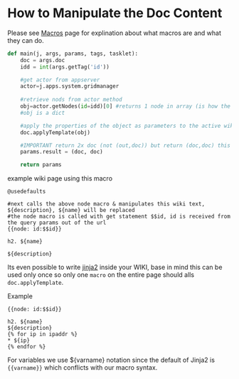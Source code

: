 How to Manipulate the Doc Content
=================================

Please see [Macros](Macros) page for explination about what macros are and what they can do.

```python
def main(j, args, params, tags, tasklet):
    doc = args.doc
    idd = int(args.getTag('id'))

    #get actor from appserver
    actor=j.apps.system.gridmanager
    
    #retrieve nods from actor method
    obj=actor.getNodes(id=idd)[0] #returns 1 node in array (is how the getNodes method works)
    #obj is a dict

    #apply the properties of the object as parameters to the active wiki document
    doc.applyTemplate(obj)

    #IMPORTANT return 2x doc (not (out,doc)) but return (doc,doc) this tells the appserver that the doc was manipulated
    params.result = (doc, doc)

    return params
```

example wiki page using this macro

```
@usedefaults

#next calls the above node macro & manipulates this wiki text, ${description}, ${name} will be replaced
#the node macro is called with get statement $$id, id is received from the query params out of the url
{{node: id:$$id}}

h2. ${name}

${description}
```

Its even possible to write [jinja2](http://jinja.pocoo.org/docs/dev/) inside your WIKI, base in mind this can be used only once so only one `macro` on the entire page should alls `doc.applyTemplate`.

Example


```
{{node: id:$$id}}

h2. ${name}
${description}
{% for ip in ipaddr %}
* ${ip}
{% endfor %}
```

For variables we use ${varname} notation since the default of Jinja2 is `{{varname}}` which conflicts with our macro syntax.